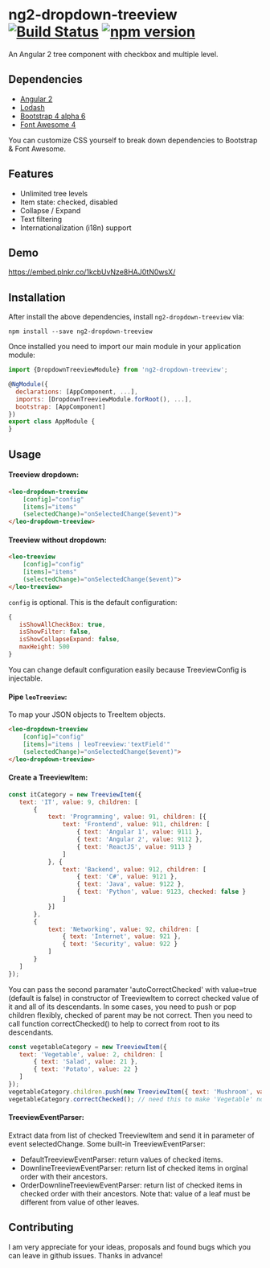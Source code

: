 # ng2-dropdown-treeview [![Build Status](https://travis-ci.org/leovo2708/ng2-dropdown-treeview.svg?branch=master)](https://travis-ci.org/leovo2708/ng2-dropdown-treeview) [![npm version](https://img.shields.io/npm/v/ng2-dropdown-treeview.svg)](https://www.npmjs.com/package/ng2-dropdown-treeview)

An Angular 2 tree component with checkbox and multiple level.

## Dependencies

* [Angular 2](https://angular.io)
* [Lodash](https://lodash.com)
* [Bootstrap 4 alpha 6](https://v4-alpha.getbootstrap.com)
* [Font Awesome 4](http://fontawesome.io)

You can customize CSS yourself to break down dependencies to Bootstrap & Font Awesome.

## Features

* Unlimited tree levels
* Item state: checked, disabled
* Collapse / Expand
* Text filtering
* Internationalization (i18n) support

## Demo

https://embed.plnkr.co/1kcbUvNze8HAJ0tN0wsX/

## Installation

After install the above dependencies, install `ng2-dropdown-treeview` via:
```shell
npm install --save ng2-dropdown-treeview
```
Once installed you need to import our main module in your application module:
```js
import {DropdownTreeviewModule} from 'ng2-dropdown-treeview';

@NgModule({
  declarations: [AppComponent, ...],
  imports: [DropdownTreeviewModule.forRoot(), ...],  
  bootstrap: [AppComponent]
})
export class AppModule {
}
```

## Usage

#### Treeview dropdown:
```html
<leo-dropdown-treeview
    [config]="config"
    [items]="items"
    (selectedChange)="onSelectedChange($event)">
</leo-dropdown-treeview>
```

#### Treeview without dropdown:
```html
<leo-treeview
    [config]="config"
    [items]="items"
    (selectedChange)="onSelectedChange($event)">
</leo-treeview>
```

 `config` is optional. This is the default configuration:
 ```js
 {
    isShowAllCheckBox: true,
    isShowFilter: false,
    isShowCollapseExpand: false,
    maxHeight: 500
}
```
You can change default configuration easily because TreeviewConfig is injectable.

#### Pipe `leoTreeview`:
To map your JSON objects to TreeItem objects.
```html
<leo-dropdown-treeview
    [config]="config"
    [items]="items | leoTreeview:'textField'"
    (selectedChange)="onSelectedChange($event)">
</leo-dropdown-treeview>
```

#### Create a TreeviewItem:
 ```js
 const itCategory = new TreeviewItem({
    text: 'IT', value: 9, children: [
        {
            text: 'Programming', value: 91, children: [{
                text: 'Frontend', value: 911, children: [
                    { text: 'Angular 1', value: 9111 },
                    { text: 'Angular 2', value: 9112 },
                    { text: 'ReactJS', value: 9113 }
                ]
            }, {
                text: 'Backend', value: 912, children: [
                    { text: 'C#', value: 9121 },
                    { text: 'Java', value: 9122 },
                    { text: 'Python', value: 9123, checked: false }
                ]
            }]
        },
        {
            text: 'Networking', value: 92, children: [
                { text: 'Internet', value: 921 },
                { text: 'Security', value: 922 }
            ]
        }
    ]
});
```

You can pass the second paramater 'autoCorrectChecked' with value=true (default is false) in constructor of TreeviewItem to correct checked value of it and all of its descendants. In some cases, you need to push or pop children flexibly, checked of parent may be not correct. Then you need to call function correctChecked() to help to correct from root to its descendants.
 ```js
const vegetableCategory = new TreeviewItem({
    text: 'Vegetable', value: 2, children: [
        { text: 'Salad', value: 21 },
        { text: 'Potato', value: 22 }
    ]
});
vegetableCategory.children.push(new TreeviewItem({ text: 'Mushroom', value: 23, checked: false }));
vegetableCategory.correctChecked(); // need this to make 'Vegetable' node to change checked value from true to false
 ```

#### TreeviewEventParser:
Extract data from list of checked TreeviewItem and send it in parameter of event selectedChange. Some built-in TreeviewEventParser:
* DefaultTreeviewEventParser: return values of checked items.
* DownlineTreeviewEventParser: return list of checked items in orginal order with their ancestors.
* OrderDownlineTreeviewEventParser: return list of checked items in checked order with their ancestors. Note that: value of a leaf must be different from value of other leaves.

## Contributing

I am very appreciate for your ideas, proposals and found bugs which you can leave in github issues. Thanks in advance!